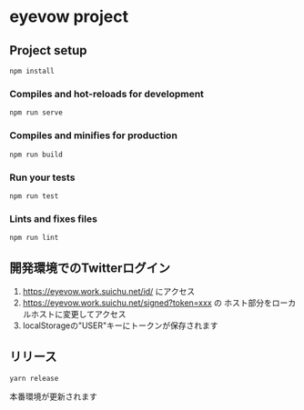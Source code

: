 # eyevow project

## Project setup
```
npm install
```

### Compiles and hot-reloads for development
```
npm run serve
```

### Compiles and minifies for production
```
npm run build
```

### Run your tests
```
npm run test
```

### Lints and fixes files
```
npm run lint
```

## 開発環境でのTwitterログイン

1. https://eyevow.work.suichu.net/id/ にアクセス
2. https://eyevow.work.suichu.net/signed?token=xxx の ホスト部分をローカルホストに変更してアクセス
3. localStorageの"USER"キーにトークンが保存されます

## リリース

```
yarn release
```

本番環境が更新されます